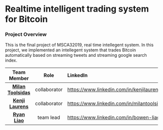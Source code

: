 # Realtime intelligent trading system for Bitcoin
### Project Overview 
This is the final project of MSCA32019, real time intellegent system. In this project, we implemented an intellegent system that trades Bitcoin automatically based on streaming tweets and streaming google search index.

|Team Member|Role|LinkedIn|
|:---:|:-:|:-|
|[**Milan Toolsidas**](https://github.com/mtoolsidas)|collaborator|https://www.linkedin.com/in/kenjilaurens/|
|[**Kenji Laurens**](https://github.com/klaurens)|collaborator|https://www.linkedin.com/in/milantoolsidas/|
|[**Ryan Liao**](https://github.com/Ryan47Liao)|team lead|https://www.linkedin.com/in/bowen-liao/|
